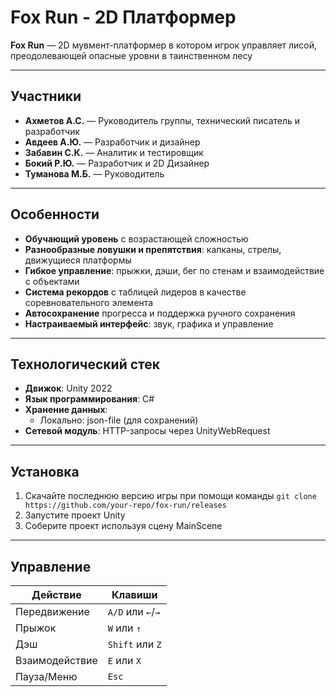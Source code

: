 # Fox Run - 2D Платформер

**Fox Run** —  2D мувмент-платформер в котором игрок управляет лисой, преодолевающей опасные уровни в таинственном лесу

---

## Участники
- **Ахметов А.С.** — Руководитель группы, технический писатель и разработчик
- **Авдеев А.Ю.** — Разработчик и дизайнер
- **Забавин С.К.** — Аналитик и тестировщик
- **Бокий Р.Ю.** — Разработчик и 2D Дизайнер
- **Туманова М.Б.** — Руководитель

---

## Особенности
- **Обучающий уровень** с возрастающей сложностью
- **Разнообразные ловушки и препятствия**: капканы, стрелы, движущиеся платформы
- **Гибкое управление**: прыжки, дэши, бег по стенам и взаимодействие с объектами
- **Система рекордов** с таблицей лидеров в качестве соревновательного элемента
- **Автосохранение** прогресса и поддержка ручного сохранения
- **Настраиваемый интерфейс**: звук, графика и управление

---

## Технологический стек
- **Движок**: Unity 2022
- **Язык программирования**: C#
- **Хранение данных**: 
  - Локально: json-file (для сохранений)
- **Сетевой модуль**: HTTP-запросы через UnityWebRequest

---

## Установка
1. Скачайте последнюю версию игры при помощи команды ```git clone https://github.com/your-repo/fox-run/releases```
2. Запустите проект Unity
3. Соберите проект используя сцену MainScene
---

## Управление
| Действие          | Клавиши               |
|-------------------|-----------------------|
| Передвижение      | `A/D` или `←`/`→`     |
| Прыжок            | `W` или `↑`           |
| Дэш               | `Shift` или `Z`        |
| Взаимодействие    | `E` или `X`            |
| Пауза/Меню        | `Esc`                  |



